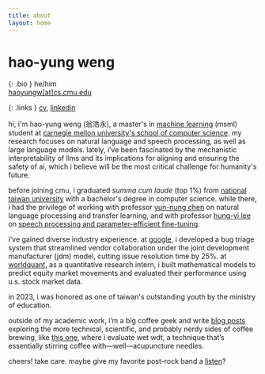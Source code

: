 ```yaml
---
title: about
layout: home
---
```


# hao-yung weng

{: .bio }
he/him  
[haoyungw[at]cs.cmu.edu](mailto:haoyungw@cs.cmu.edu)

{: .links }
[cv](assets/files/cv_20240917.pdf), [linkedin](https://www.linkedin.com/in/haoyungweng/)

hi, i'm hao-yung weng (翁浩永), a master's in [machine learning](https://www.ml.cmu.edu/) (msml) student at [carnegie mellon university's school of computer science](https://www.cs.cmu.edu/). my research focuses on natural language and speech processing, as well as large language models. lately, i’ve been fascinated by the mechanistic interpretability of llms and its implications for aligning and ensuring the safety of ai, which i believe will be the most critical challenge for humanity's future.

before joining cmu, i graduated *summa cum laude* (top 1%) from [national taiwan university](https://www.ntu.edu.tw/english/) with a bachelor's degree in computer science. while there, i had the privilege of working with professor [yun-nung chen](https://www.csie.ntu.edu.tw/~yvchen/) on natural language processing and transfer learning, and with professor [hung-yi lee](https://speech.ee.ntu.edu.tw/~hylee/index.php) on [speech processing and parameter-efficient fine-tuning](https://arxiv.org/abs/2401.02122).

i've gained diverse industry experience. at [google](https://about.google/), i developed a bug triage system that streamlined vendor collaboration under the joint development manufacturer (jdm) model, cutting issue resolution time by 25%. at [worldquant](https://www.worldquant.com/), as a quantitative research intern, i built mathematical models to predict equity market movements and evaluated their performance using u.s. stock market data.

in 2023, i was honored as one of taiwan's outstanding youth by the ministry of education.

outside of my academic work, i’m a big coffee geek and write [blog posts](https://whycoffee.blog/en) exploring the more technical, scientific, and probably nerdy sides of coffee brewing, like [this one](https://whycoffee.blog/en/articles/Wet-WDT-A-Re-Evaluation), where i evaluate wet wdt, a technique that’s essentially stirring coffee with—well—acupuncture needles.

cheers! take care. maybe give my favorite post-rock band a [listen](https://youtu.be/0lKahceY8qg)?
